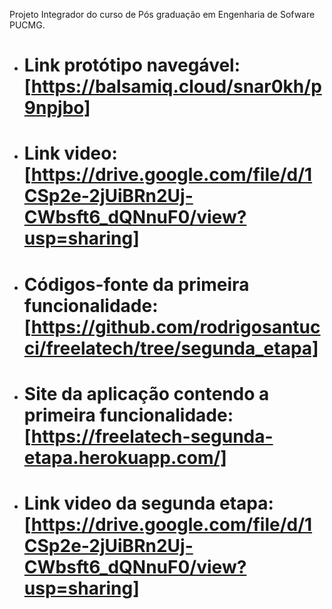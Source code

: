 Projeto Integrador do curso de Pós graduação em Engenharia de Sofware PUCMG.


- # Link protótipo navegável:[https://balsamiq.cloud/snar0kh/p9npjbo]
- # Link video:[https://drive.google.com/file/d/1CSp2e-2jUiBRn2Uj-CWbsft6_dQNnuF0/view?usp=sharing]


- # Códigos-fonte da primeira funcionalidade:[https://github.com/rodrigosantucci/freelatech/tree/segunda_etapa]
- # Site da aplicação contendo a primeira funcionalidade:[https://freelatech-segunda-etapa.herokuapp.com/]
- # Link video da segunda etapa:[https://drive.google.com/file/d/1CSp2e-2jUiBRn2Uj-CWbsft6_dQNnuF0/view?usp=sharing]
